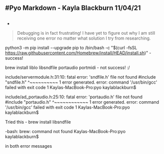 #Pyo Markdown - Kayla Blackburn 11/04/21
-
##
-
>Debugging is in fact frustrating! I have yet to figure out why I am still
receiving one error no matter what solution I try from researching.

python3 -m pip install --upgrade pip to
/bin/bash -c "$(curl -fsSL https://raw.githubusercontent.com/Homebrew/install/HEAD/install.sh)" - success!

brew install liblo libsndfile portaudio portmidi - not success! :/

include/servermodule.h:31:10: fatal error: 'sndfile.h' file not found
#include "sndfile.h"
         ^~~~~~~~~~~
1 error generated.
error: command '/usr/bin/gcc' failed with exit code 1
Kaylas-MacBook-Pro:pyo kaylablackburn$


include/ad_portaudio.h:25:10: fatal error: 'portaudio.h' file not found
#include "portaudio.h"
         ^~~~~~~~~~~~~
1 error generated.
error: command '/usr/bin/gcc' failed with exit code 1
Kaylas-MacBook-Pro:pyo kaylablackburn$

Tried this - brew install libsndfile

-bash: brew: command not found
Kaylas-MacBook-Pro:pyo kaylablackburn$  

in both error messages

